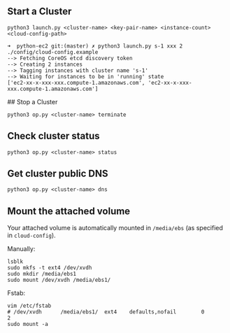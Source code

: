 ## Start a Cluster

    python3 launch.py <cluster-name> <key-pair-name> <instance-count> <cloud-config-path> 

    ➜  python-ec2 git:(master) ✗ python3 launch.py s-1 xxx 2 ./config/cloud-config.example
    --> Fetching CoreOS etcd discovery token
    --> Creating 2 instances
    --> Tagging instances with cluster name 's-1'
    --> Waiting for instances to be in 'running' state
    ['ec2-xx-x-xxx-xxx.compute-1.amazonaws.com', 'ec2-xx-x-xxx-xxx.compute-1.amazonaws.com'] 

## Stop a Cluster

    python3 op.py <cluster-name> terminate 

## Check cluster status

    python3 op.py <cluster-name> status

## Get cluster public DNS

    python3 op.py <cluster-name> dns

## Mount the attached volume

Your attached volume is automatically mounted in `/media/ebs` (as specified in `cloud-config`).

Manually:

    lsblk
    sudo mkfs -t ext4 /dev/xvdh 
    sudo mkdir /media/ebs1
    sudo mount /dev/xvdh /media/ebs1/


Fstab:

    vim /etc/fstab
    # /dev/xvdh      /media/ebs1/  ext4    defaults,nofail        0       2
    sudo mount -a
